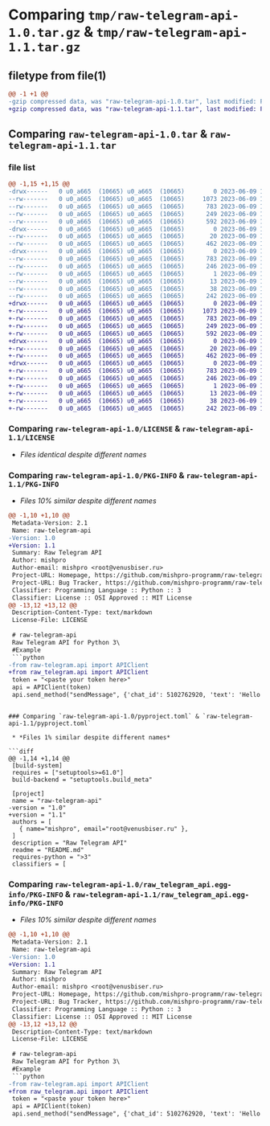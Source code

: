 # Comparing `tmp/raw-telegram-api-1.0.tar.gz` & `tmp/raw-telegram-api-1.1.tar.gz`

## filetype from file(1)

```diff
@@ -1 +1 @@
-gzip compressed data, was "raw-telegram-api-1.0.tar", last modified: Fri Jun  9 12:44:58 2023, max compression
+gzip compressed data, was "raw-telegram-api-1.1.tar", last modified: Fri Jun  9 13:00:26 2023, max compression
```

## Comparing `raw-telegram-api-1.0.tar` & `raw-telegram-api-1.1.tar`

### file list

```diff
@@ -1,15 +1,15 @@
-drwx------   0 u0_a665  (10665) u0_a665  (10665)        0 2023-06-09 12:44:58.422229 raw-telegram-api-1.0/
--rw-------   0 u0_a665  (10665) u0_a665  (10665)     1073 2023-06-09 12:38:58.000000 raw-telegram-api-1.0/LICENSE
--rw-------   0 u0_a665  (10665) u0_a665  (10665)      783 2023-06-09 12:44:58.422229 raw-telegram-api-1.0/PKG-INFO
--rw-------   0 u0_a665  (10665) u0_a665  (10665)      249 2023-06-09 12:39:19.000000 raw-telegram-api-1.0/README.md
--rw-------   0 u0_a665  (10665) u0_a665  (10665)      592 2023-06-09 12:44:11.000000 raw-telegram-api-1.0/pyproject.toml
-drwx------   0 u0_a665  (10665) u0_a665  (10665)        0 2023-06-09 12:44:58.410230 raw-telegram-api-1.0/raw-telegram/
--rw-------   0 u0_a665  (10665) u0_a665  (10665)       20 2023-06-09 12:22:03.000000 raw-telegram-api-1.0/raw-telegram/__init__.py
--rw-------   0 u0_a665  (10665) u0_a665  (10665)      462 2023-06-09 12:31:30.000000 raw-telegram-api-1.0/raw-telegram/api.py
-drwx------   0 u0_a665  (10665) u0_a665  (10665)        0 2023-06-09 12:44:58.418229 raw-telegram-api-1.0/raw_telegram_api.egg-info/
--rw-------   0 u0_a665  (10665) u0_a665  (10665)      783 2023-06-09 12:44:58.000000 raw-telegram-api-1.0/raw_telegram_api.egg-info/PKG-INFO
--rw-------   0 u0_a665  (10665) u0_a665  (10665)      246 2023-06-09 12:44:58.000000 raw-telegram-api-1.0/raw_telegram_api.egg-info/SOURCES.txt
--rw-------   0 u0_a665  (10665) u0_a665  (10665)        1 2023-06-09 12:44:58.000000 raw-telegram-api-1.0/raw_telegram_api.egg-info/dependency_links.txt
--rw-------   0 u0_a665  (10665) u0_a665  (10665)       13 2023-06-09 12:44:58.000000 raw-telegram-api-1.0/raw_telegram_api.egg-info/top_level.txt
--rw-------   0 u0_a665  (10665) u0_a665  (10665)       38 2023-06-09 12:44:58.422229 raw-telegram-api-1.0/setup.cfg
--rw-------   0 u0_a665  (10665) u0_a665  (10665)      242 2023-06-09 12:21:26.000000 raw-telegram-api-1.0/setup.py
+drwx------   0 u0_a665  (10665) u0_a665  (10665)        0 2023-06-09 13:00:26.262230 raw-telegram-api-1.1/
+-rw-------   0 u0_a665  (10665) u0_a665  (10665)     1073 2023-06-09 12:38:58.000000 raw-telegram-api-1.1/LICENSE
+-rw-------   0 u0_a665  (10665) u0_a665  (10665)      783 2023-06-09 13:00:26.258230 raw-telegram-api-1.1/PKG-INFO
+-rw-------   0 u0_a665  (10665) u0_a665  (10665)      249 2023-06-09 12:54:44.000000 raw-telegram-api-1.1/README.md
+-rw-------   0 u0_a665  (10665) u0_a665  (10665)      592 2023-06-09 12:59:38.000000 raw-telegram-api-1.1/pyproject.toml
+drwx------   0 u0_a665  (10665) u0_a665  (10665)        0 2023-06-09 13:00:26.254229 raw-telegram-api-1.1/raw_telegram/
+-rw-------   0 u0_a665  (10665) u0_a665  (10665)       20 2023-06-09 12:22:03.000000 raw-telegram-api-1.1/raw_telegram/__init__.py
+-rw-------   0 u0_a665  (10665) u0_a665  (10665)      462 2023-06-09 12:31:30.000000 raw-telegram-api-1.1/raw_telegram/api.py
+drwx------   0 u0_a665  (10665) u0_a665  (10665)        0 2023-06-09 13:00:26.258230 raw-telegram-api-1.1/raw_telegram_api.egg-info/
+-rw-------   0 u0_a665  (10665) u0_a665  (10665)      783 2023-06-09 13:00:26.000000 raw-telegram-api-1.1/raw_telegram_api.egg-info/PKG-INFO
+-rw-------   0 u0_a665  (10665) u0_a665  (10665)      246 2023-06-09 13:00:26.000000 raw-telegram-api-1.1/raw_telegram_api.egg-info/SOURCES.txt
+-rw-------   0 u0_a665  (10665) u0_a665  (10665)        1 2023-06-09 13:00:26.000000 raw-telegram-api-1.1/raw_telegram_api.egg-info/dependency_links.txt
+-rw-------   0 u0_a665  (10665) u0_a665  (10665)       13 2023-06-09 13:00:26.000000 raw-telegram-api-1.1/raw_telegram_api.egg-info/top_level.txt
+-rw-------   0 u0_a665  (10665) u0_a665  (10665)       38 2023-06-09 13:00:26.262230 raw-telegram-api-1.1/setup.cfg
+-rw-------   0 u0_a665  (10665) u0_a665  (10665)      242 2023-06-09 12:59:30.000000 raw-telegram-api-1.1/setup.py
```

### Comparing `raw-telegram-api-1.0/LICENSE` & `raw-telegram-api-1.1/LICENSE`

 * *Files identical despite different names*

### Comparing `raw-telegram-api-1.0/PKG-INFO` & `raw-telegram-api-1.1/PKG-INFO`

 * *Files 10% similar despite different names*

```diff
@@ -1,10 +1,10 @@
 Metadata-Version: 2.1
 Name: raw-telegram-api
-Version: 1.0
+Version: 1.1
 Summary: Raw Telegram API
 Author: mishpro
 Author-email: mishpro <root@venusbiser.ru>
 Project-URL: Homepage, https://github.com/mishpro-programm/raw-telegram-api
 Project-URL: Bug Tracker, https://github.com/mishpro-programm/raw-telegram-api/issues
 Classifier: Programming Language :: Python :: 3
 Classifier: License :: OSI Approved :: MIT License
@@ -13,12 +13,12 @@
 Description-Content-Type: text/markdown
 License-File: LICENSE
 
 # raw-telegram-api
 Raw Telegram API for Python 3\
 #Example
 ```python
-from raw-telegram.api import APIClient
+from raw_telegram.api import APIClient
 token = "<paste your token here>"
 api = APIClient(token)
 api.send_method("sendMessage", {'chat_id': 5102762920, 'text': 'Hello world!'})
 ```
```

### Comparing `raw-telegram-api-1.0/pyproject.toml` & `raw-telegram-api-1.1/pyproject.toml`

 * *Files 1% similar despite different names*

```diff
@@ -1,14 +1,14 @@
 [build-system]
 requires = ["setuptools>=61.0"]
 build-backend = "setuptools.build_meta"
 
 [project]
 name = "raw-telegram-api"
-version = "1.0"
+version = "1.1"
 authors = [
   { name="mishpro", email="root@venusbiser.ru" },
 ]
 description = "Raw Telegram API"
 readme = "README.md"
 requires-python = ">3"
 classifiers = [
```

### Comparing `raw-telegram-api-1.0/raw_telegram_api.egg-info/PKG-INFO` & `raw-telegram-api-1.1/raw_telegram_api.egg-info/PKG-INFO`

 * *Files 10% similar despite different names*

```diff
@@ -1,10 +1,10 @@
 Metadata-Version: 2.1
 Name: raw-telegram-api
-Version: 1.0
+Version: 1.1
 Summary: Raw Telegram API
 Author: mishpro
 Author-email: mishpro <root@venusbiser.ru>
 Project-URL: Homepage, https://github.com/mishpro-programm/raw-telegram-api
 Project-URL: Bug Tracker, https://github.com/mishpro-programm/raw-telegram-api/issues
 Classifier: Programming Language :: Python :: 3
 Classifier: License :: OSI Approved :: MIT License
@@ -13,12 +13,12 @@
 Description-Content-Type: text/markdown
 License-File: LICENSE
 
 # raw-telegram-api
 Raw Telegram API for Python 3\
 #Example
 ```python
-from raw-telegram.api import APIClient
+from raw_telegram.api import APIClient
 token = "<paste your token here>"
 api = APIClient(token)
 api.send_method("sendMessage", {'chat_id': 5102762920, 'text': 'Hello world!'})
 ```
```

